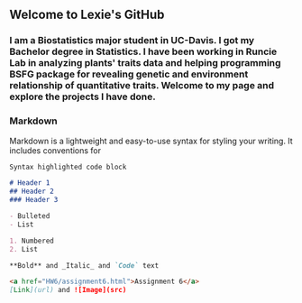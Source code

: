 ## Welcome to Lexie's GitHub

### I am a Biostatistics major student in UC-Davis. I got my Bachelor degree in Statistics. I have been working in Runcie Lab in analyzing plants' traits data and helping programming BSFG package for revealing genetic and environment relationship of quantitative traits. Welcome to my page and explore the projects I have done.

### Markdown

Markdown is a lightweight and easy-to-use syntax for styling your writing. It includes conventions for

```markdown
Syntax highlighted code block

# Header 1
## Header 2
### Header 3

- Bulleted
- List

1. Numbered
2. List

**Bold** and _Italic_ and `Code` text

<a href="HW6/assignment6.html">Assignment 6</a>
[Link](url) and ![Image](src)
```



